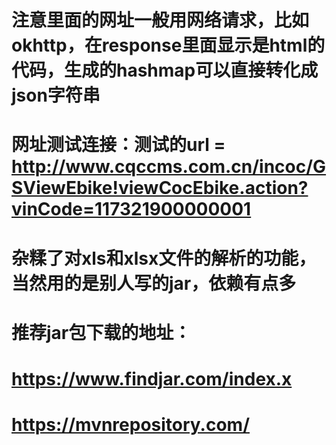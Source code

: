# 注意里面的网址一般用网络请求，比如okhttp，在response里面显示是html的代码，生成的hashmap可以直接转化成json字符串

# 网址测试连接：测试的url = http://www.cqccms.com.cn/incoc/GSViewEbike!viewCocEbike.action?vinCode=117321900000001


# 杂糅了对xls和xlsx文件的解析的功能，当然用的是别人写的jar，依赖有点多
# 推荐jar包下载的地址：
# https://www.findjar.com/index.x

# https://mvnrepository.com/
